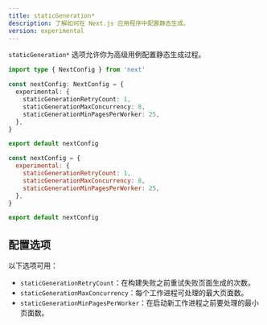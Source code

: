 ```yaml
---
title: staticGeneration*
description: 了解如何在 Next.js 应用程序中配置静态生成。
version: experimental
---
```


`staticGeneration*` 选项允许你为高级用例配置静态生成过程。

```ts switcher
import type { NextConfig } from 'next'

const nextConfig: NextConfig = {
  experimental: {
    staticGenerationRetryCount: 1,
    staticGenerationMaxConcurrency: 8,
    staticGenerationMinPagesPerWorker: 25,
  },
}

export default nextConfig
```

```js switcher
const nextConfig = {
  experimental: {
    staticGenerationRetryCount: 1,
    staticGenerationMaxConcurrency: 8,
    staticGenerationMinPagesPerWorker: 25,
  },
}

export default nextConfig
```

## 配置选项

以下选项可用：

- `staticGenerationRetryCount`：在构建失败之前重试失败页面生成的次数。
- `staticGenerationMaxConcurrency`：每个工作进程可处理的最大页面数。
- `staticGenerationMinPagesPerWorker`：在启动新工作进程之前要处理的最小页面数。

